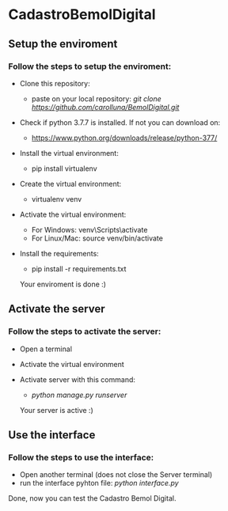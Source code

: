 # CadastroBemolDigital

## Setup the enviroment

### Follow the steps to setup the enviroment:

- Clone this repository:  
  - paste on your local repository: *git clone https://github.com/carolluna/BemolDigital.git*     

- Check if python 3.7.7 is installed. If not you can download on:  
  - https://www.python.org/downloads/release/python-377/
  
- Install the virtual environment:  
  - pip install virtualenv  
  
- Create the virtual environment:  
  - virtualenv venv
  
- Activate the virtual environment:  
  - For Windows: venv\Scripts\activate
  - For Linux/Mac: source venv/bin/activate
  
- Install the requirements:
  - pip install -r requirements.txt  
  
  Your enviroment is done :)
  
## Activate the server

### Follow the steps to activate the server:

- Open a terminal
- Activate the virtual environment
- Activate server with this command:
  - *python manage.py runserver*

  Your server is active :)

## Use the interface 

### Follow the steps to use the interface:

- Open another terminal (does not close the Server terminal)
- run the interface pyhton file: *python interface.py*

Done, now you can test the Cadastro Bemol Digital.
